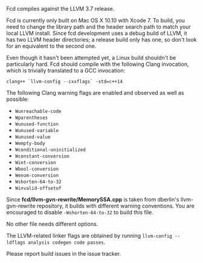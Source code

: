 Fcd compiles against the LLVM 3.7 release.

Fcd is currently only built on Mac OS X 10.10 with Xcode 7. To build, you need
to change the library path and the header search path to match your local LLVM
install. Since fcd development uses a debug build of LLVM, it has two LLVM
header directories; a release build only has one, so don't look for an
equivalent to the second one.

Even though it hasn't been attempted yet, a Linux build shouldn't be
particularly hard. Fcd should compile with the following Clang invocation, which
is trivially translated to a GCC invocation:

    clang++ `llvm-config --cxxflags` -std=c++14

The following Clang warning flags are enabled and observed as well as possible:

* `Wunreachable-code`
* `Wparentheses`
* `Wunused-function`
* `Wunused-variable`
* `Wunused-value`
* `Wempty-body`
* `Wconditional-uninitialized`
* `Wconstant-conversion`
* `Wint-conversion`
* `Wbool-conversion`
* `Wenum-conversion`
* `Wshorten-64-to-32`
* `Winvalid-offsetof`

Since **fcd/llvm-gvn-rewrite/MemorySSA.cpp** is taken from dberlin's
llvm-gvn-rewrite repository, it builds with different warning conventions. You
are encouraged to disable `-Wshorten-64-to-32` to build this file.

No other file needs different options.

The LLVM-related linker flags are obtained by running
`llvm-config --ldflags analysis codegen code passes`.

Please report build issues in the issue tracker.